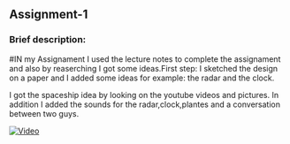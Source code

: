 ## Assignment-1
### Brief description:

#IN my Assignament I used the lecture notes to complete the assignament and also by reaserching I got some ideas.First step: I sketched the design on a paper and I added some ideas for example: the radar and the clock.

 I got the spaceship idea by looking on the youtube videos and pictures. In addition I added the sounds for the radar,clock,plantes and a conversation between two guys.
 
 [![Video](img)](https://www.youtube.com/watch?v=ltMKeusqHxQ)
